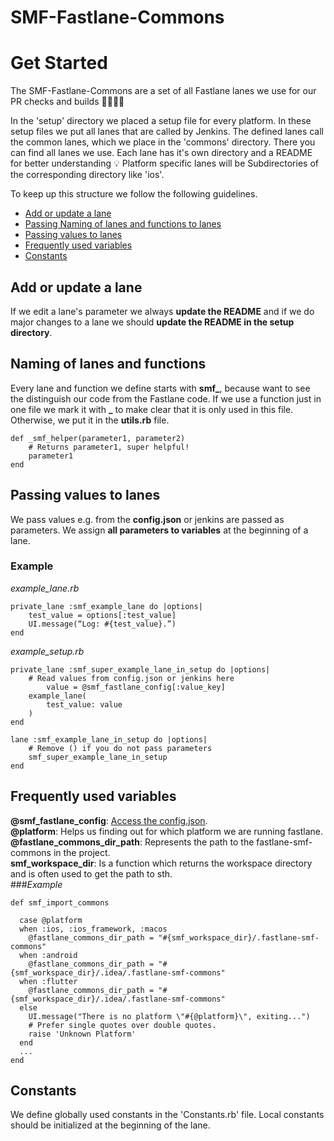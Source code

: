 # SMF-Fastlane-Commons

# Get Started
The SMF-Fastlane-Commons are a set of all Fastlane lanes we use for our PR checks and builds 👷‍♀️👷‍♂️

In the 'setup' directory we placed a setup file for every platform. In these setup files we put all lanes that are called by Jenkins. The defined lanes call the common lanes, which we place in the 'commons' directory. There you can find all lanes we use. Each lane has it's own directory and a README for better understanding 💡 Platform specific lanes will be Subdirectories of the corresponding directory like 'ios'.

To keep up this structure we follow the following guidelines.

* [Add or update a lane](#Add-or-update-a-lane)
* [Passing Naming of lanes and functions to lanes](#Naming-of-lanes-and-functions)
* [Passing values to lanes](#Passing-values-to-lanes)
* [Frequently used variables](#Frequently-used-variables)
* [Constants](#Constants)

## Add or update a lane
If we edit a lane's parameter we always **update the README** and if we do major changes to a lane we should **update the README in the setup directory**. 

## Naming of lanes and functions
Every lane and function we define starts with **smf\_**, because want to see the distinguish our code from the Fastlane code. If we use a function just in one file we mark it with **_** to make clear that it is only used in this file. Otherwise, we put it in the **utils.rb** file.
```
def _smf_helper(parameter1, parameter2)
    # Returns parameter1, super helpful!
    parameter1
end

```
## Passing values to lanes
 We pass values e.g. from the **config.json** or jenkins are passed as parameters. We assign **all parameters to variables** at the beginning of a lane.
### Example
*example_lane.rb*
```
private_lane :smf_example_lane do |options|
	test_value = options[:test_value]
	UI.message(“Log: #{test_value}.”)
end
```

*example_setup.rb*
```
private_lane :smf_super_example_lane_in_setup do |options|
	# Read values from config.json or jenkins here
        value = @smf_fastlane_config[:value_key]
	example_lane(
		test_value: value
	)
end

lane :smf_example_lane_in_setup do |options|
    # Remove () if you do not pass parameters
    smf_super_example_lane_in_setup
end
```

## Frequently used variables
**@smf_fastlane_config**: [Access the config.json](#Passing-values-to-lanes).  
**@platform**: Helps us finding out for which platform we are running fastlane.  
**@fastlane_commons_dir_path**: Represents the path to the fastlane-smf-commons in the project.  
**smf_workspace_dir**: Is a function which returns the workspace directory and is often used to get the path to sth.  
###*Example*
```
def smf_import_commons

  case @platform
  when :ios, :ios_framework, :macos
    @fastlane_commons_dir_path = "#{smf_workspace_dir}/.fastlane-smf-commons"
  when :android
    @fastlane_commons_dir_path = "#{smf_workspace_dir}/.idea/.fastlane-smf-commons"
  when :flutter
    @fastlane_commons_dir_path = "#{smf_workspace_dir}/.idea/.fastlane-smf-commons"
  else
    UI.message("There is no platform \"#{@platform}\", exiting...")
    # Prefer single quotes over double quotes.
    raise 'Unknown Platform'
  end
  ...
end
```

## Constants
We define globally used constants in the 'Constants.rb' file. Local constants should be initialized at the beginning of the lane.

